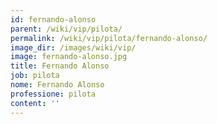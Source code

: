 ```yaml
---
id: fernando-alonso
parent: /wiki/vip/pilota/
permalink: /wiki/vip/pilota/fernando-alonso/
image_dir: /images/wiki/vip/
image: fernando-alonso.jpg
title: Fernando Alonso
job: pilota
nome: Fernando Alonso
professione: pilota
content: ''
---
```

